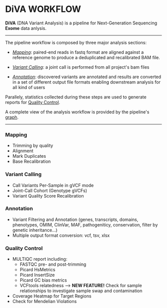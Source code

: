 # DiVA WORKFLOW
**DiVA** (DNA Variant Analysis) is a pipeline for Next-Generation Sequencing **Exome** data anlysis.
______________________________
The pipeline workflow is composed by three major analysis sections:
 * [_Mapping_](#mapping): paired-end reads in fastq format are aligned against a reference genome to produce a deduplicated and recalibrated BAM file.

 * [_Variant Calling_](#variant-calling): a joint call is performed from all project's bam files
 
 * [_Annotation_](#annotation): discovered variants are annotated and results are converted in a set of different output file formats enabling downstream analysis for all kind of users

Parallely, statistics collected during these steps are used to generate reports for [Quality Control](#quality-control).

A complete view of the analysis workflow is provided by the pipeline's [graph](../images/diva.png).

_________________________________

### Mapping
* Trimming by quality
* Alignment
* Mark Duplicates
* Base Recalibration


### Variant Calling
* Call Variants Per-Sample in gVCF mode
* Joint-Call Cohort (Genotype gVCFs)
* Variant Quality Score Recalibration


### Annotation
* Variant Filtering and Annotation (genes, transcripts, domains, phenotypes, OMIM, ClinVar, MAF, pathogeniticy, conservation, filter by genetic inheritance...)
* Multiple output format conversion: vcf, tsv, xlsx


### Quality Control
* MULTIQC report including:
    * FASTQC pre- and post-trimming
    * Picard HsMetrics
    * Picard InsertSize
    * Picard GC bias metrics
    * VCFtools relatedness --> **NEW FEATURE!** Check for sample relationships to investigate sample swap and contamination
* Coverage Heatmap for Target Regions    
* Check for Mendelian Violations
